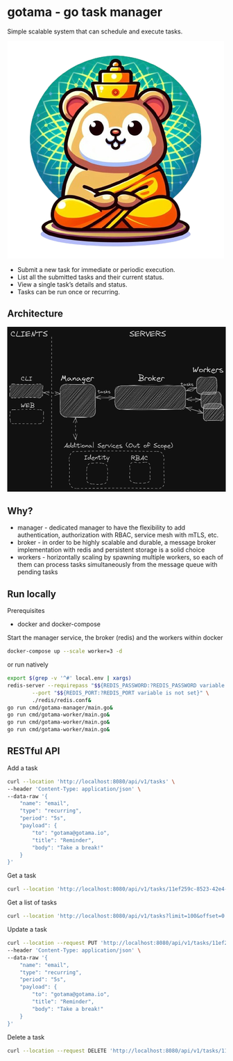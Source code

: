 # gotama - **go** **ta**sk **ma**nager
Simple scalable system that can schedule and execute tasks.

![gotama logo](./docs/assets/gotama-logo.png)

* Submit a new task for immediate or periodic execution.
* List all the submitted tasks and their current status.
* View a single task’s details and status.
* Tasks can be run once or recurring.

## Architecture
![architecture](./docs/assets/architecture.png)

## Why?
* manager - dedicated manager to have the flexibility to add authentication, authorization with RBAC, service mesh with mTLS, etc.
* broker - in order to be highly scalable and durable, a message broker implementation with redis and persistent storage is a solid choice  
* workers - horizontally scaling by spawning multiple workers, so each of them can process tasks simultaneously from the message queue with pending tasks 

## Run locally
Prerequisites
* docker and docker-compose

Start the manager service, the broker (redis) and the workers within docker
```bash
docker-compose up --scale worker=3 -d
```
or run natively
```bash
export $(grep -v '^#' local.env | xargs)
redis-server --requirepass "$${REDIS_PASSWORD:?REDIS_PASSWORD variable is not set}" \
        --port "$${REDIS_PORT:?REDIS_PORT variable is not set}" \
        ./redis/redis.conf&
go run cmd/gotama-manager/main.go&
go run cmd/gotama-worker/main.go&
go run cmd/gotama-worker/main.go&
go run cmd/gotama-worker/main.go&
```
## RESTful API
Add a task
```bash
curl --location 'http://localhost:8080/api/v1/tasks' \
--header 'Content-Type: application/json' \
--data-raw '{
    "name": "email",
    "type": "recurring",
    "period": "5s",
    "payload": {
        "to": "gotama@gotama.io",
        "title": "Reminder",
        "body": "Take a break!"
    }
}'
```
Get a task
```bash
curl --location 'http://localhost:8080/api/v1/tasks/11ef259c-8523-42e4-8568-9d167dbba9da'
```
Get a list of tasks
```bash
curl --location 'http://localhost:8080/api/v1/tasks?limit=100&offset=0'
```
Update a task
```bash
curl --location --request PUT 'http://localhost:8080/api/v1/tasks/11ef259c-8523-42e4-8568-9d167dbba9da' \
--header 'Content-Type: application/json' \
--data-raw '{
    "name": "email",
    "type": "recurring",
    "period": "5s",
    "payload": {
        "to": "gotama@gotama.io",
        "title": "Reminder",
        "body": "Take a break!"
    }
}'
```
Delete a task
```bash
curl --location --request DELETE 'http://localhost:8080/api/v1/tasks/11ef259c-8523-42e4-8568-9d167dbba9da'
```